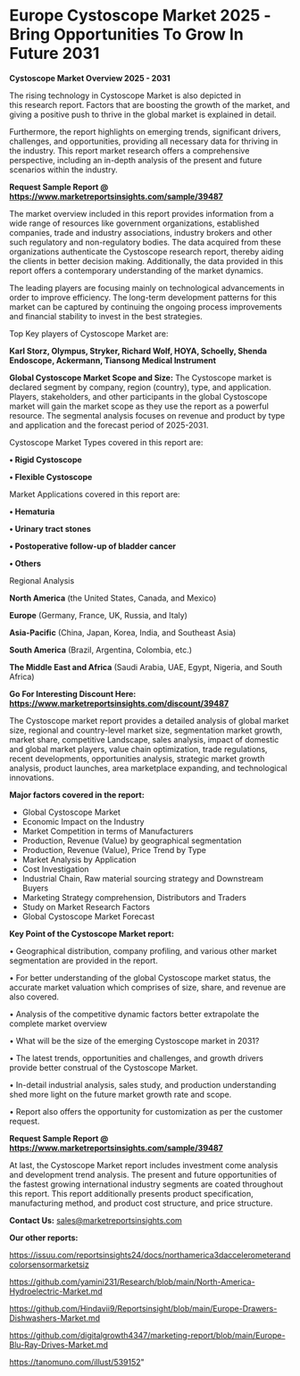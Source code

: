 # Europe Cystoscope Market 2025 -Bring Opportunities To Grow In Future 2031

<Strong> Cystoscope Market Overview 2025 - 2031</strong>

The rising technology in Cystoscope Market is also depicted in this research report. Factors that are boosting the growth of the market, and giving a positive push to thrive in the global market is explained in detail.

Furthermore, the report highlights on emerging trends, significant drivers, challenges, and opportunities, providing all necessary data for thriving in the industry. This report market research offers a comprehensive perspective, including an in-depth analysis of the present and future scenarios within the industry.

<strong>Request Sample Report @ <a href=https://www.marketreportsinsights.com/sample/39487>https://www.marketreportsinsights.com/sample/39487</a></strong>

The market overview included in this report provides information from a wide range of resources like government organizations, established companies, trade and industry associations, industry brokers and other such regulatory and non-regulatory bodies. The data acquired from these organizations authenticate the Cystoscope research report, thereby aiding the clients in better decision making. Additionally, the data provided in this report offers a contemporary understanding of the market dynamics.

The leading players are focusing mainly on technological advancements in order to improve efficiency. The long-term development patterns for this market can be captured by continuing the ongoing process improvements and financial stability to invest in the best strategies.

Top Key players of Cystoscope Market are:

<strong>Karl Storz, Olympus, Stryker, Richard Wolf, HOYA, Schoelly, Shenda Endoscope, Ackermann, Tiansong Medical Instrument</strong>

<strong><b>Global Cystoscope Market Scope and Size:</b></strong>
The Cystoscope market is declared segment by company, region (country), type, and application. Players, stakeholders, and other participants in the global Cystoscope market will gain the market scope as they use the report as a powerful resource. The segmental analysis focuses on revenue and product by type and application and the forecast period of 2025-2031.

Cystoscope Market Types covered in this report are:

<strong>•  Rigid Cystoscope

•  Flexible Cystoscope</strong>

Market Applications covered in this report are:

<strong>•  Hematuria

•  Urinary tract stones

•  Postoperative follow-up of bladder cancer

•  Others</strong> 

Regional Analysis

<strong>North America</strong> (the United States, Canada, and Mexico)

<strong>Europe</strong> (Germany, France, UK, Russia, and Italy)

<strong>Asia-Pacific</strong> (China, Japan, Korea, India, and Southeast Asia)

<strong>South America</strong> (Brazil, Argentina, Colombia, etc.)

<strong>The Middle East and Africa</strong> (Saudi Arabia, UAE, Egypt, Nigeria, and South Africa)

<strong>Go For Interesting Discount Here: <a href=https://www.marketreportsinsights.com/discount/39487>https://www.marketreportsinsights.com/discount/39487</a></strong>

The Cystoscope market report provides a detailed analysis of global market size, regional and country-level market size, segmentation market growth, market share, competitive Landscape, sales analysis, impact of domestic and global market players, value chain optimization, trade regulations, recent developments, opportunities analysis, strategic market growth analysis, product launches, area marketplace expanding, and technological innovations.

<strong><b>Major factors covered in the report:</b></strong>
<ul>
  <li>Global Cystoscope Market </li>
  <li>Economic Impact on the Industry</li>
  <li>Market Competition in terms of Manufacturers</li>
  <li>Production, Revenue (Value) by geographical segmentation</li>
  <li>Production, Revenue (Value), Price Trend by Type</li>
  <li>Market Analysis by Application</li>
  <li>Cost Investigation</li>
  <li>Industrial Chain, Raw material sourcing strategy and Downstream Buyers</li>
  <li>Marketing Strategy comprehension, Distributors and Traders</li>
  <li>Study on Market Research Factors</li>
  <li>Global Cystoscope Market Forecast</li>
</ul>

<strong><b>Key Point of the Cystoscope Market report:</b></strong>

• Geographical distribution, company profiling, and various other market segmentation are provided in the report.

• For better understanding of the global Cystoscope market status, the accurate market valuation which comprises of size, share, and revenue are also covered.

• Analysis of the competitive dynamic factors better extrapolate the complete market overview

• What will be the size of the emerging Cystoscope market in 2031?

• The latest trends, opportunities and challenges, and growth drivers provide better construal of the Cystoscope Market.

• In-detail industrial analysis, sales study, and production understanding shed more light on the future market growth rate and scope.

• Report also offers the opportunity for customization as per the customer request.

<strong>Request Sample Report @ <a href=https://www.marketreportsinsights.com/sample/39487>https://www.marketreportsinsights.com/sample/39487</a></strong>

At last, the Cystoscope Market report includes investment come analysis and development trend analysis. The present and future opportunities of the fastest growing international industry segments are coated throughout this report. This report additionally presents product specification, manufacturing method, and product cost structure, and price structure.

<strong>Contact Us:</strong>
sales@marketreportsinsights.com

<strong>Our other reports:</strong>

<a href=https://issuu.com/reportsinsights24/docs/northamerica3daccelerometerandcolorsensormarketsiz>https://issuu.com/reportsinsights24/docs/northamerica3daccelerometerandcolorsensormarketsiz</a>

<a href=https://github.com/yamini231/Research/blob/main/North-America-Hydroelectric-Market.md>https://github.com/yamini231/Research/blob/main/North-America-Hydroelectric-Market.md</a>

<a href=https://github.com/Hindavii9/Reportsinsight/blob/main/Europe-Drawers-Dishwashers-Market.md>https://github.com/Hindavii9/Reportsinsight/blob/main/Europe-Drawers-Dishwashers-Market.md</a>

<a href=https://github.com/digitalgrowth4347/marketing-report/blob/main/Europe-Blu-Ray-Drives-Market.md>https://github.com/digitalgrowth4347/marketing-report/blob/main/Europe-Blu-Ray-Drives-Market.md</a>

<a href=https://tanomuno.com/illust/539152>https://tanomuno.com/illust/539152</a>"
